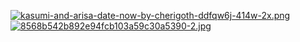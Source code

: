 [![kasumi-and-arisa-date-now-by-cherigoth-ddfqw6j-414w-2x.png](https://i.postimg.cc/W3qDVBYv/kasumi-and-arisa-date-now-by-cherigoth-ddfqw6j-414w-2x.png)](https://postimg.cc/347rCcHS)
[![8568b542b892e94fcb103a59c30a5390-2.jpg](https://i.postimg.cc/SKT8k7yW/8568b542b892e94fcb103a59c30a5390-2.jpg)](https://postimg.cc/06SrCSKQ)
